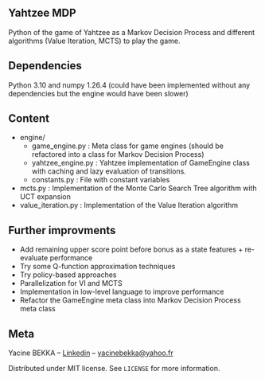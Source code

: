 ## Yahtzee MDP

Python of the game of Yahtzee as a Markov Decision Process and different algorithms (Value Iteration, MCTS) to play the game.

## Dependencies

Python 3.10 and numpy 1.26.4 (could have been implemented without any dependencies but the engine would have been slower)

## Content

- engine/
  - game_engine.py :  Meta class for game engines (should be refactored into a class for Markov Decision Process)
  - yahtzee_engine.py : Yahtzee implementation of GameEngine class with caching and lazy evaluation of transitions.
  - constants.py : File with constant variables
- mcts.py : Implementation of the Monte Carlo Search Tree algorithm with UCT expansion
- value_iteration.py : Implementation of the Value Iteration algorithm

## Further improvments

- Add remaining upper score point before bonus as a state features + re-evaluate performance
- Try some Q-function approximation techniques
- Try policy-based approaches
- Parallelization for VI and MCTS
- Implementation in low-level language to improve performance
- Refactor the GameEngine meta class into Markov Decision Process meta class

## Meta

Yacine BEKKA – [Linkedin](https://www.linkedin.com/in/yacine-bekka-519b79146) – yacinebekka@yahoo.fr

Distributed under MIT license. See ``LICENSE`` for more information.

